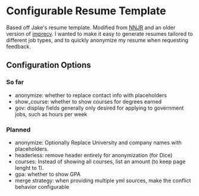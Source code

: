 # Configurable Resume Template

Based off Jake's resume template. Modified from [NNJR](https://github.com/tzx/NNJR) and an older version of [imprecv](https://github.com/jskherman/imprecv). I wanted to make it easy to generate resumes tailored to different job types, and to quickly anonymize my resume when requesting feedback.

## Configuration Options

### So far

- anonymize: whether to replace contact info with placeholders
- show_course: whether to show courses for degrees earned
- gov: display fields generally only desired for applying to government jobs, such as hours per week

### Planned

- anonymize: Optionally Replace University and company names with placeholders.
- headerless: remove header entirely for anonymization (for Dice)
- courses: Instead of showing all courses, list an amount (to keep page lenght to 1).
- gpa: whether to show GPA
- merge strategy: when providing multiple yml sources, make the conflict behavior configurable

